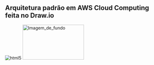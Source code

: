 ## Arquitetura padrão em AWS Cloud Computing feita no Draw.io



<img align="" alt="html5" src="https://raw.githubusercontent.com/abhisheknaiidu/abhisheknaiidu/master/code.gif">

<img align="" alt="Imagem_de_fundo" height="115" width="200" src="https://raw.githubusercontent.com/abhisheknaiidu/abhisheknaiidu/master/code.gif">

